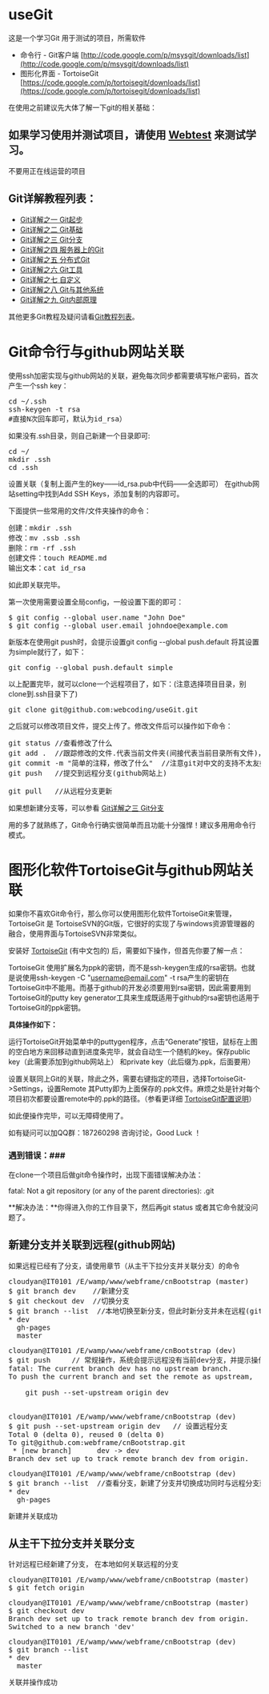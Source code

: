 useGit
======

这是一个学习Git 用于测试的项目，所需软件

- 命令行 - Git客户端 [http://code.google.com/p/msysgit/downloads/list](http://code.google.com/p/msysgit/downloads/list)
- 图形化界面 - TortoiseGit [https://code.google.com/p/tortoisegit/downloads/list](https://code.google.com/p/tortoisegit/downloads/list)

在使用之前建议先大体了解一下git的相关基础：

## 如果学习使用并测试项目，请使用 [Webtest](https://github.com/webframe/webtest) 来测试学习。
不要用正在线运营的项目

Git详解教程列表：
---------------
* [Git详解之一 Git起步](http://www.tcreator.info/webSchool/tools/git-1-getstart.html)
* [Git详解之二 Git基础](http://www.tcreator.info/webSchool/tools/git-2-base.html)
* [Git详解之三 Git分支](http://www.tcreator.info/webSchool/tools/git-3-branch.html)
* [Git详解之四 服务器上的Git](http://www.tcreator.info/webSchool/tools/git-4-on-server.html)
* [Git详解之五 分布式Git](http://www.tcreator.info/webSchool/tools/git-5-distributed.html)
* [Git详解之六 Git工具](http://www.tcreator.info/webSchool/tools/git-6-tool.html)
* [Git详解之七 自定义](http://www.tcreator.info/webSchool/tools/git-7-custom.html)
* [Git详解之八 Git与其他系统](http://www.tcreator.info/webSchool/tools/git-8-git-and-other-system.html)
* [Git详解之九 Git内部原理](http://www.tcreator.info/webSchool/tools/git-9-internal-principle.html)


其他更多Git教程及疑问请看[Git教程列表](http://www.tcreator.info/tags.php?/GIT/)。


# Git命令行与github网站关联 


使用ssh加密实现与github网站的关联，避免每次同步都需要填写帐户密码，首次产生一个ssh key：

<pre>
cd ~/.ssh
ssh-keygen -t rsa
#直接N次回车即可，默认为id_rsa）
</pre>

如果没有.ssh目录，则自己新建一个目录即可:
<pre>
cd ~/
mkdir .ssh
cd .ssh
</pre>

设置关联（复制上面产生的key——id_rsa.pub中代码——全选即可）
在github网站setting中找到Add SSH Keys，添加复制的内容即可。

下面提供一些常用的文件/文件夹操作的命令：
<pre>
创建：mkdir .ssh
修改：mv .ssb .ssh
删除：rm -rf .ssh
创建文件：touch README.md
输出文本：cat id_rsa
</pre>

如此即关联完毕。

第一次使用需要设置全局config，一般设置下面的即可：

<pre>
$ git config --global user.name "John Doe"
$ git config --global user.email johndoe@example.com
</pre>

新版本在使用git push时，会提示设置git config --global push.default 
将其设置为simple就行了，如下：

<pre>
git config --global push.default simple
</pre>

以上配置完毕，就可以clone一个远程项目了，如下：(注意选择项目目录，别clone到.ssh目录下了)

<pre>
git clone git@github.com:webcoding/useGit.git
</pre>

之后就可以修改项目文件，提交上传了。修改文件后可以操作如下命令：

<pre>
git status //查看修改了什么
git add .  //跟踪修改的文件.代表当前文件夹(间接代表当前目录所有文件)，也可以用指定的文件
git commit -m "简单的注释，修改了什么"  //注意git对中文的支持不太友好，暂未提供优化方法
git push   //提交到远程分支(github网站上)

git pull   //从远程分支更新
</pre>

如果想新建分支等，可以参看 [Git详解之三 Git分支](http://www.tcreator.info/webSchool/tools/git-3-branch.html)

用的多了就熟练了，Git命令行确实很简单而且功能十分强悍！建议多用用命令行模式。

# 图形化软件TortoiseGit与github网站关联 

如果你不喜欢Git命令行，那么你可以使用图形化软件TortoiseGit来管理，TortoiseGit 是 TortoiseSVN的Git版，它很好的实现了与windows资源管理器的融合，使用界面与TortoiseSVN非常类似。

安装好 [TortoiseGit](https://code.google.com/p/tortoisegit/downloads/list) (有中文包的) 后，需要如下操作，但首先你要了解一点：

TortoiseGit 使用扩展名为ppk的密钥，而不是ssh-keygen生成的rsa密钥。也就是说使用ssh-keygen -C "username@email.com" -t rsa产生的密钥在TortoiseGit中不能用。而基于github的开发必须要用到rsa密钥，因此需要用到TortoiseGit的putty key generator工具来生成既适用于github的rsa密钥也适用于TortoiseGit的ppk密钥。

**具体操作如下：**

运行TortoiseGit开始菜单中的puttygen程序，点击“Generate”按钮，鼠标在上图的空白地方来回移动直到进度条完毕，就会自动生一个随机的key。保存public key（此需要添加到github网站上） 和private key（此后缀为.ppk，后面要用）

设置关联同上Git的关联，除此之外，需要右键指定的项目，选择TortoiseGit->Settings，设置Remote 其Putty即为上面保存的.ppk文件。麻烦之处是针对每个项目初次都要设置remote中的.ppk的路径。（参看更详细 [TortoiseGit配置说明](http://www.tcreator.info/webSchool/tools/git-TortoiseGit.html)）

如此便操作完毕，可以无障碍使用了。

如有疑问可以加QQ群：187260298 咨询讨论，Good Luck ！

### 遇到错误：###

在clone一个项目后做git命令操作时，出现下面错误解决办法：

fatal: Not a git repository (or any of the parent directories): .git

**解决办法：**你得进入你的工作目录下，然后再git status 或者其它命令就没问题了。



## 新建分支并关联到远程(github网站)

如果远程已经有了分支，请使用章节（从主干下拉分支并关联分支）的命令

<pre>
cloudyan@IT0101 /E/wamp/www/webframe/cnBootstrap (master)
$ git branch dev    //新建分支
$ git checkout dev  //切换分支
$ git branch --list  //本地切换至新分支，但此时新分支并未在远程(github网站)新建
* dev
  gh-pages
  master
</pre>
<pre>
cloudyan@IT0101 /E/wamp/www/webframe/cnBootstrap (dev)
$ git push     // 常规操作，系统会提示远程没有当前dev分支，并提示操作方法新建远程分支
fatal: The current branch dev has no upstream branch.
To push the current branch and set the remote as upstream,

    git push --set-upstream origin dev


cloudyan@IT0101 /E/wamp/www/webframe/cnBootstrap (dev)
$ git push --set-upstream origin dev   // 设置远程分支
Total 0 (delta 0), reused 0 (delta 0)
To git@github.com:webframe/cnBootstrap.git
 * [new branch]      dev -> dev
Branch dev set up to track remote branch dev from origin.
</pre>
<pre>
cloudyan@IT0101 /E/wamp/www/webframe/cnBootstrap (dev)
$ git branch --list  //查看分支，新建了分支并切换成功同时与远程分支建立了联系
* dev
  gh-pages
</pre>

新建并关联成功
  
  
## 从主干下拉分支并关联分支

针对远程已经新建了分支， 在本地如何关联远程的分支

<pre>
cloudyan@IT0101 /E/wamp/www/webframe/cnBootstrap (master)
$ git fetch origin
</pre>
<pre>
cloudyan@IT0101 /E/wamp/www/webframe/cnBootstrap (master)
$ git checkout dev
Branch dev set up to track remote branch dev from origin.
Switched to a new branch 'dev'
</pre>
<pre>
cloudyan@IT0101 /E/wamp/www/webframe/cnBootstrap (dev)
$ git branch --list
* dev
  master
</pre>

关联并操作成功
